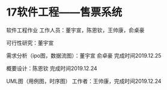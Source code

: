 # 17软件工程——售票系统
软件工程作业
 工作人员：董宇宣，陈恩钦，王帅康，俞桌豪
 
  可行性研究：董宇宣
  
  需求分析（ipo图，数据流图）：董宇宣 俞卓豪 完成时间2019.12.25
  
  概要设计：陈恩钦 完成时间2019.12.24
  
  UML图（用例图，时序图） 工作者：王帅康，完成时间2019.12.24
  
